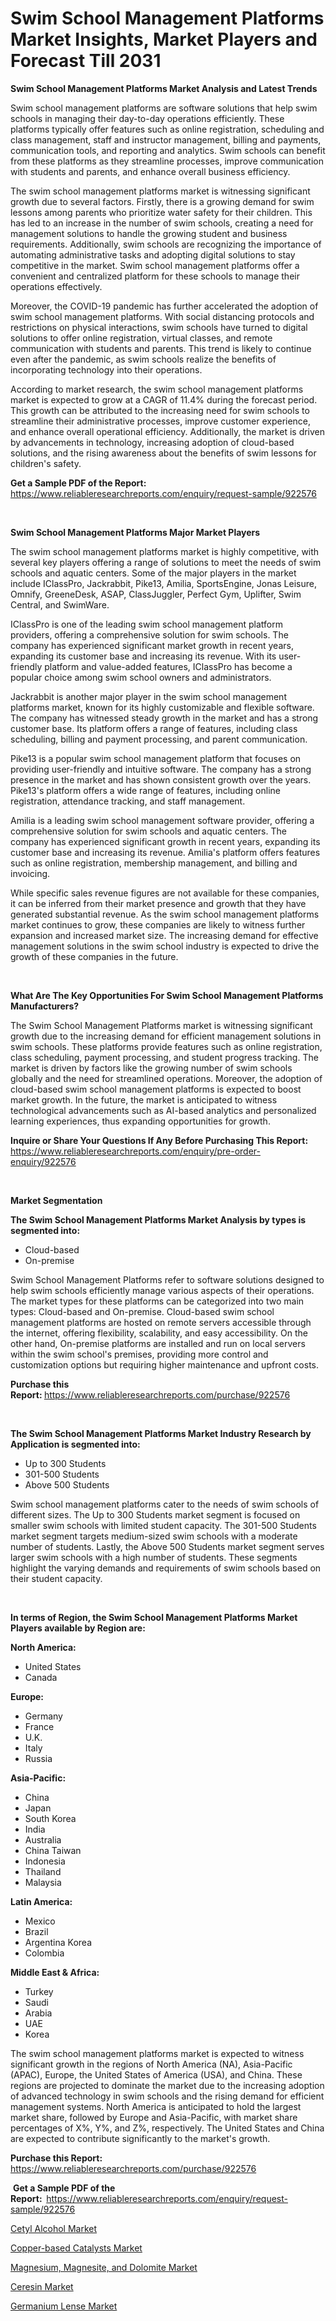 <p><h1>Swim School Management Platforms Market Insights, Market Players and Forecast Till 2031</h1></p><p><strong>Swim School Management Platforms Market Analysis and Latest Trends</strong></p>
<p><p>Swim school management platforms are software solutions that help swim schools in managing their day-to-day operations efficiently. These platforms typically offer features such as online registration, scheduling and class management, staff and instructor management, billing and payments, communication tools, and reporting and analytics. Swim schools can benefit from these platforms as they streamline processes, improve communication with students and parents, and enhance overall business efficiency.</p><p>The swim school management platforms market is witnessing significant growth due to several factors. Firstly, there is a growing demand for swim lessons among parents who prioritize water safety for their children. This has led to an increase in the number of swim schools, creating a need for management solutions to handle the growing student and business requirements. Additionally, swim schools are recognizing the importance of automating administrative tasks and adopting digital solutions to stay competitive in the market. Swim school management platforms offer a convenient and centralized platform for these schools to manage their operations effectively.</p><p>Moreover, the COVID-19 pandemic has further accelerated the adoption of swim school management platforms. With social distancing protocols and restrictions on physical interactions, swim schools have turned to digital solutions to offer online registration, virtual classes, and remote communication with students and parents. This trend is likely to continue even after the pandemic, as swim schools realize the benefits of incorporating technology into their operations.</p><p>According to market research, the swim school management platforms market is expected to grow at a CAGR of 11.4% during the forecast period. This growth can be attributed to the increasing need for swim schools to streamline their administrative processes, improve customer experience, and enhance overall operational efficiency. Additionally, the market is driven by advancements in technology, increasing adoption of cloud-based solutions, and the rising awareness about the benefits of swim lessons for children's safety.</p></p>
<p><strong>Get a Sample PDF of the Report:&nbsp;</strong> <a href="https://www.reliableresearchreports.com/enquiry/request-sample/922576">https://www.reliableresearchreports.com/enquiry/request-sample/922576</a></p>
<p>&nbsp;</p>
<p><strong>Swim School Management Platforms Major Market Players</strong></p>
<p><p>The swim school management platforms market is highly competitive, with several key players offering a range of solutions to meet the needs of swim schools and aquatic centers. Some of the major players in the market include IClassPro, Jackrabbit, Pike13, Amilia, SportsEngine, Jonas Leisure, Omnify, GreeneDesk, ASAP, ClassJuggler, Perfect Gym, Uplifter, Swim Central, and SwimWare.</p><p>IClassPro is one of the leading swim school management platform providers, offering a comprehensive solution for swim schools. The company has experienced significant market growth in recent years, expanding its customer base and increasing its revenue. With its user-friendly platform and value-added features, IClassPro has become a popular choice among swim school owners and administrators.</p><p>Jackrabbit is another major player in the swim school management platforms market, known for its highly customizable and flexible software. The company has witnessed steady growth in the market and has a strong customer base. Its platform offers a range of features, including class scheduling, billing and payment processing, and parent communication.</p><p>Pike13 is a popular swim school management platform that focuses on providing user-friendly and intuitive software. The company has a strong presence in the market and has shown consistent growth over the years. Pike13's platform offers a wide range of features, including online registration, attendance tracking, and staff management.</p><p>Amilia is a leading swim school management software provider, offering a comprehensive solution for swim schools and aquatic centers. The company has experienced significant growth in recent years, expanding its customer base and increasing its revenue. Amilia's platform offers features such as online registration, membership management, and billing and invoicing.</p><p>While specific sales revenue figures are not available for these companies, it can be inferred from their market presence and growth that they have generated substantial revenue. As the swim school management platforms market continues to grow, these companies are likely to witness further expansion and increased market size. The increasing demand for effective management solutions in the swim school industry is expected to drive the growth of these companies in the future.</p></p>
<p>&nbsp;</p>
<p><strong>What Are The Key Opportunities For Swim School Management Platforms Manufacturers?</strong></p>
<p><p>The Swim School Management Platforms market is witnessing significant growth due to the increasing demand for efficient management solutions in swim schools. These platforms provide features such as online registration, class scheduling, payment processing, and student progress tracking. The market is driven by factors like the growing number of swim schools globally and the need for streamlined operations. Moreover, the adoption of cloud-based swim school management platforms is expected to boost market growth. In the future, the market is anticipated to witness technological advancements such as AI-based analytics and personalized learning experiences, thus expanding opportunities for growth.</p></p>
<p><strong>Inquire or Share Your Questions If Any Before Purchasing This Report:</strong> <a href="https://www.reliableresearchreports.com/enquiry/pre-order-enquiry/922576">https://www.reliableresearchreports.com/enquiry/pre-order-enquiry/922576</a></p>
<p>&nbsp;</p>
<p><strong>Market Segmentation</strong></p>
<p><strong>The Swim School Management Platforms Market Analysis by types is segmented into:</strong></p>
<p><ul><li>Cloud-based</li><li>On-premise</li></ul></p>
<p><p>Swim School Management Platforms refer to software solutions designed to help swim schools efficiently manage various aspects of their operations. The market types for these platforms can be categorized into two main types: Cloud-based and On-premise. Cloud-based swim school management platforms are hosted on remote servers accessible through the internet, offering flexibility, scalability, and easy accessibility. On the other hand, On-premise platforms are installed and run on local servers within the swim school's premises, providing more control and customization options but requiring higher maintenance and upfront costs.</p></p>
<p><strong>Purchase this Report:&nbsp;</strong><a href="https://www.reliableresearchreports.com/purchase/922576">https://www.reliableresearchreports.com/purchase/922576</a></p>
<p>&nbsp;</p>
<p><strong>The Swim School Management Platforms Market Industry Research by Application is segmented into:</strong></p>
<p><ul><li>Up to 300 Students</li><li>301-500 Students</li><li>Above 500 Students</li></ul></p>
<p><p>Swim school management platforms cater to the needs of swim schools of different sizes. The Up to 300 Students market segment is focused on smaller swim schools with limited student capacity. The 301-500 Students market segment targets medium-sized swim schools with a moderate number of students. Lastly, the Above 500 Students market segment serves larger swim schools with a high number of students. These segments highlight the varying demands and requirements of swim schools based on their student capacity.</p></p>
<p>&nbsp;</p>
<p><strong>In terms of Region, the Swim School Management Platforms Market Players available by Region are:</strong></p>
<p>
    <p> <strong> North America: </strong>
        <ul>
            <li>United States</li>
            <li>Canada</li>
        </ul>
        </p> 
    <p> <strong> Europe: </strong>
        <ul>
            <li>Germany</li>
            <li>France</li>
            <li>U.K.</li>
            <li>Italy</li>
            <li>Russia</li>
        </ul>
        </p> 
    <p> <strong> Asia-Pacific: </strong>
        <ul>
            <li>China</li>
            <li>Japan</li>
            <li>South Korea</li>
            <li>India</li>
            <li>Australia</li>
            <li>China Taiwan</li>
            <li>Indonesia</li>
            <li>Thailand</li>
            <li>Malaysia</li>
        </ul>
        </p> 
    <p> <strong> Latin America: </strong>
        <ul>
            <li>Mexico</li>
            <li>Brazil</li>
            <li>Argentina Korea</li>
            <li>Colombia</li>
        </ul>
        </p> 
    <p> <strong> Middle East & Africa: </strong>
        <ul>
            <li>Turkey</li>
            <li>Saudi</li>
            <li>Arabia</li>
            <li>UAE</li>
            <li>Korea</li>
        </ul>
    </p>
    </p>
<p><p>The swim school management platforms market is expected to witness significant growth in the regions of North America (NA), Asia-Pacific (APAC), Europe, the United States of America (USA), and China. These regions are projected to dominate the market due to the increasing adoption of advanced technology in swim schools and the rising demand for efficient management systems. North America is anticipated to hold the largest market share, followed by Europe and Asia-Pacific, with market share percentages of X%, Y%, and Z%, respectively. The United States and China are expected to contribute significantly to the market's growth.</p></p>
<p><strong>Purchase this Report: </strong><a href="https://www.reliableresearchreports.com/purchase/922576">https://www.reliableresearchreports.com/purchase/922576</a></p>
<p>&nbsp;<strong>Get a Sample PDF of the Report:&nbsp;&nbsp;</strong><a href="https://www.reliableresearchreports.com/enquiry/request-sample/922576">https://www.reliableresearchreports.com/enquiry/request-sample/922576</a></p>
<p><strong></strong></p>
<p><p><a href="https://github.com/maliyahmorrow6654/Market-Research-Report-List-2/blob/main/cetyl-alcohol-market.md">Cetyl Alcohol Market</a></p><p><a href="https://www.linkedin.com/pulse/copper-based-catalysts-market-offers-provide-insightful-9kpxe?trackingId=02nOZMCXSuap%2BQhLcrWFXg%3D%3D">Copper-based Catalysts Market</a></p><p><a href="https://issuu.com/reportprime-2/docs/magnesium-magnesite-and-dolomite-market-size-2030.">Magnesium, Magnesite, and Dolomite Market</a></p><p><a href="https://github.com/abdelrhmankishk22/Market-Research-Report-List-2/blob/main/ceresin-market.md">Ceresin Market</a></p><p><a href="https://medium.com/@bradomar67436/germanium-lense-market-trends-forecast-and-competitive-analysis-to-2031-f8ae41743038">Germanium Lense Market</a></p></p>